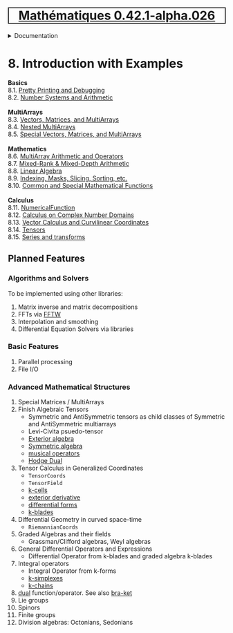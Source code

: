 [<h1 style='border: 2px solid; text-align: center'>Mathématiques 0.42.1-alpha.026</h1>](../../README.md)

<details>

<summary>Documentation</summary>

# [Documentation](../README.md)<br>
Chapter 1. [License](../license/README.md)<br>
Chapter 2. [About](../about/README.md)<br>
Chapter 3. [Why?](../why/README.md)<br>
Chapter 4. [Objectives](../objectives/README.md)<br>
Chapter 5. [Versioning](../versioning/README.md)<br>
Chapter 6. [Status & Release Notes](../status-release/README.md)<br>
Chapter 7. [Upcoming Development](../development-schedule/README.md)<br>
Chapter 8. _Introduction with Examples_ <br>
Chapter 9. [Installation](../installation/README.md)<br>
Chapter 10. [Your First Mathématiques Project](../first-project/README.md)<br>
Chapter 11. [Usage Guide: Syntax, Data Types, Functions, etc](../user-guide/README.md)<br>
Chapter 12. [Benchmarks](../benchmarks/README.md)<br>
Chapter 13. [Tests](../test/README.md)<br>
Chapter 14. [Developer Guide: Modifying and Extending Mathématiques](../developer-guide/README.md)<br>


</details>



# 8. Introduction with Examples

**Basics**<br>
8.1. [Pretty Printing and Debugging](print-debug/README.md)<br>
8.2. [Number Systems and Arithmetic](numbers/README.md)<br>
<br>**MultiArrays**<br>
8.3. [Vectors, Matrices, and MultiArrays](multiarrays/README.md)<br>
8.4. [Nested MultiArrays](nested-multiarrays/README.md)<br>
8.5. [Special Vectors, Matrices, and MultiArrays](special-multiarrays/README.md)<br>
<br>**Mathematics**<br>
8.6. [MultiArray Arithmetic and Operators](multiarray-arithmetic/README.md)<br>
8.7. [Mixed-Rank & Mixed-Depth Arithmetic](arithmetic-mixed/README.md)<br>
8.8. [Linear Algebra](linear-algebra/README.md)<br>
8.9. [Indexing, Masks, Slicing, Sorting, etc.](sort-mask-slice/README.md)<br>
8.10. [Common and Special Mathematical Functions](math-functions/README.md)<br>
<br>**Calculus**<br>
8.11. [NumericalFunction](multi-var-calculus/README.md)<br>
8.12. [Calculus on Complex Number Domains](complex-calculus/README.md)<br>
8.13. [Vector Calculus and Curvilinear Coordinates](vector-calculus/README.md)<br>
8.14. [Tensors](tensors/README.md)<br>
8.15. [Series and transforms](series-transforms/README.md)<br>


## Planned Features



### Algorithms and Solvers

To be implemented using other libraries:

1. Matrix inverse and matrix decompositions
1. FFTs via [FFTW](https://en.wikipedia.org/wiki/FFTW)
1. Interpolation and smoothing
1. Differential Equation Solvers via libraries

### Basic Features

1. Parallel processing
1. File I/O

### Advanced Mathematical Structures

1. Special Matrices / MultiArrays
1. Finish Algebraic Tensors
    + Symmetric and AntiSymmetric tensors as child classes of Symmetric and AntiSymmetric multiarrays
    + Levi-Civita psuedo-tensor
    + [Exterior algebra](https://en.wikipedia.org/wiki/Exterior_algebra)
    + [Symmetric algebra](https://en.wikipedia.org/wiki/Symmetric_algebra)
    + [musical operators](https://en.wikipedia.org/wiki/Musical_isomorphism)
    + [Hodge Dual](https://en.wikipedia.org/wiki/Hodge_star_operator)
1. Tensor Calculus in Generalized Coordinates
    + `TensorCoords`
    + `TensorField`
    + [k-cells](https://en.wikipedia.org/wiki/K-cell_(mathematics))
    + [exterior derivative](https://en.wikipedia.org/wiki/Exterior_derivative)
    + [differential forms](https://en.wikipedia.org/wiki/Differential_form)
    + [k-blades](https://en.wikipedia.org/wiki/Blade_(geometry))
1. Differential Geometry in curved space-time
    + `RiemannianCoords`
1. Graded Algebras and their fields
    + Grassman/Clifford algebras, Weyl algebras
1. General Differential Operators and Expressions
    + Differential Operator from k-blades and graded algebra k-blades
1. Integral operators
    + Integral Operator from k-forms
    + [k-simplexes](https://en.wikipedia.org/wiki/Simplex)
    + [k-chains](https://en.wikipedia.org/wiki/Chain_(algebraic_topology))
1. [dual](https://en.wikipedia.org/wiki/Duality_(mathematics)) function/operator. See also [bra-ket](https://en.wikipedia.org/wiki/Bra%E2%80%93ket_notation)
1. Lie groups
1. Spinors
1. Finite groups
1. Division algebras: Octonians, Sedonians

